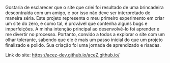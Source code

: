 Gostaria de esclarecer que o site que criei foi resultado de uma brincadeira descontraída com um amigo, e por isso não deve ser interpretado de maneira séria. Este projeto representa o meu primeiro experimento em criar um site do zero, e como tal, é provável que contenha alguns bugs e imperfeições. A minha intenção principal ao desenvolvê-lo foi aprender e me divertir no processo. Portanto, convido a todos a explorar o site com um olhar tolerante, sabendo que ele é mais um passo inicial do que um projeto finalizado e polido. Sua criação foi uma jornada de aprendizado e risadas.

Link do site:
https://acez-dev.github.io/aceZ.github.io/
